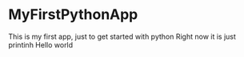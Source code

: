 # MyFirstPythonApp
This is my first  app,  just  to get started with python
Right now it is just printinh Hello world
